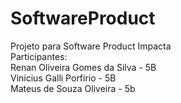 # SoftwareProduct
Projeto para Software Product Impacta<br>
Participantes:<br>
Renan Oliveira Gomes da Silva - 5B<br>
Vinícius Galli Porfírio - 5B <br>
Mateus de Souza Oliveira - 5b <br>
